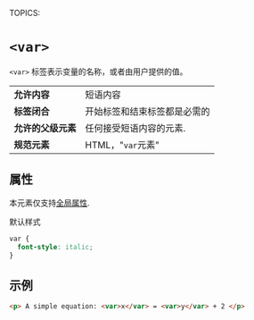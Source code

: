 TOPICS: <var>

# `<var>`

`<var>` 标签表示变量的名称，或者由用户提供的值。

|  |  |
| :-- | :-- |
| **允许内容** | 短语内容 |
| **标签闭合** | 开始标签和结束标签都是必需的 |
| **允许的父级元素** | 任何接受短语内容的元素. |
| **规范元素** | HTML，"`var`元素" |

## 属性

本元素仅支持[全局属性](/zh-hans/webfrontend/HTML_Global_Attributes).

默认样式

```css
var {
  font-style: italic;
}
```

## 示例

```html
<p> A simple equation: <var>x</var> = <var>y</var> + 2 </p>
```
